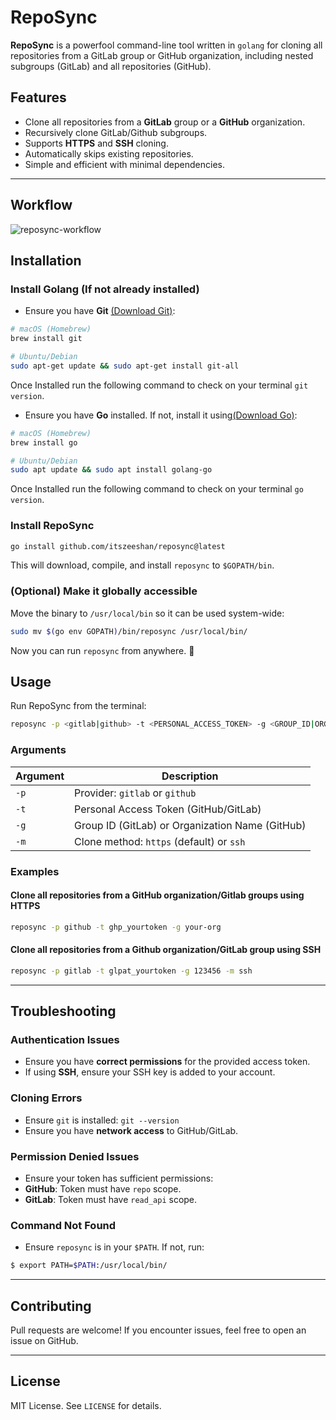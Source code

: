# RepoSync

**RepoSync** is a powerfool command-line tool written in `golang` for cloning all repositories from a GitLab group or GitHub organization, including nested subgroups (GitLab) and all repositories (GitHub).

## Features

- Clone all repositories from a **GitLab** group or a **GitHub** organization.
- Recursively clone GitLab/Github subgroups.
- Supports **HTTPS** and **SSH** cloning.
- Automatically skips existing repositories.
- Simple and efficient with minimal dependencies.

---

## Workflow

![reposync-workflow](https://mermaid.ink/img/pako:eNpdklGTmjAQx7_KTp45R4Qq0pnO9EDFO725Kfal6EMKe5IRCBOCowW_e2PitefxlP_u77-7CduRlGdIfLIXtM5hE37dVqC-70ksqZA7eHj41v9sUIBoqwYE1rw5V2kPj12MBaYSXgU_sgzFxRgftWPBZNT-7iFI5ijTHIyGH1f77hO4ogoM_4NK34HBFYRZFxS8QlijzHl2axaalBEzXTDabF7jHuaJwY-Mgg7tPkJxHPWw-ICowA2Y65KRuj4XaOYAVkHIhLosF-cbtjCYEZEWyyTIMT3A8k3bYHZijWxgxVNaFO--pe5vUj08JfGB1XCdg1X7OyTk2MALl6ZMD8_J7IRpK_H6RNqBN_5Zd18lMT2agT-1fNL5dRLwsi5QMl6pR2waun8vsDKAEWstXpJZlak0sUiJoqQsUyvSXYktkTmWuCW-OmZUHLZkW10UR1vJY7UaxJeiRYsI3u5z4r_RolGqrTMqMWRU7Vn5L1rT6hfnd5r4HTkR3x3Zg6HjOo43HI1tx_Mscia-Yw88z_bc4Rdn4k7c8fRikT-6wHCgAqOp50yd8ciZ2OOxRTBj6o-tzX7rNb_8BUdT5Og?type=png)

## Installation

### Install Golang (If not already installed)

- Ensure you have **Git** [(Download Git)](https://github.com/git-guides/install-git):

```sh
# macOS (Homebrew)
brew install git

# Ubuntu/Debian
sudo apt-get update && sudo apt-get install git-all
```

Once Installed run the following command to check on your terminal `git version`.

- Ensure you have **Go** installed. If not, install it using[(Download Go)](https://go.dev/doc/install):

```sh
# macOS (Homebrew)
brew install go

# Ubuntu/Debian
sudo apt update && sudo apt install golang-go
```

Once Installed run the following command to check on your terminal `go version`.

### Install RepoSync

```sh
go install github.com/itszeeshan/reposync@latest
```

This will download, compile, and install `reposync` to `$GOPATH/bin`.

### (Optional) Make it globally accessible

Move the binary to `/usr/local/bin` so it can be used system-wide:

```sh
sudo mv $(go env GOPATH)/bin/reposync /usr/local/bin/
```

Now you can run `reposync` from anywhere. 🚀

## Usage

Run RepoSync from the terminal:

```sh
reposync -p <gitlab|github> -t <PERSONAL_ACCESS_TOKEN> -g <GROUP_ID|ORG_ID> [-m <https|ssh>]
```

### Arguments

| Argument | Description                                     |
| -------- | ----------------------------------------------- |
| `-p`     | Provider: `gitlab` or `github`                  |
| `-t`     | Personal Access Token (GitHub/GitLab)           |
| `-g`     | Group ID (GitLab) or Organization Name (GitHub) |
| `-m`     | Clone method: `https` (default) or `ssh`        |

### Examples

#### Clone all repositories from a GitHub organization/Gitlab groups using HTTPS

```sh
reposync -p github -t ghp_yourtoken -g your-org
```

#### Clone all repositories from a Github organization/GitLab group using SSH

```sh
reposync -p gitlab -t glpat_yourtoken -g 123456 -m ssh
```

---

## Troubleshooting

### Authentication Issues

- Ensure you have **correct permissions** for the provided access token.
- If using **SSH**, ensure your SSH key is added to your account.

### Cloning Errors

- Ensure `git` is installed: `git --version`
- Ensure you have **network access** to GitHub/GitLab.

### Permission Denied Issues

- Ensure your token has sufficient permissions:
- **GitHub**: Token must have `repo` scope.
- **GitLab**: Token must have `read_api` scope.

### Command Not Found

- Ensure `reposync` is in your `$PATH`. If not, run:

```sh
$ export PATH=$PATH:/usr/local/bin/
```

---

## Contributing

Pull requests are welcome! If you encounter issues, feel free to open an issue on GitHub.

---

## License

MIT License. See `LICENSE` for details.
